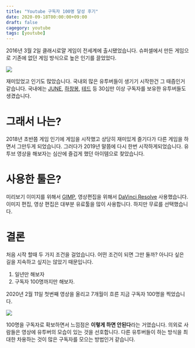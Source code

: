 ```yaml
---
title: "Youtube 구독자 100명 달성 후기"
date: 2020-09-18T00:00:00+09:00
draft: false
cagegory: youtube
tags: [youtube]
---
```


2016년 3월 2일 클래시로얄 게임이 전세계에 출시됐었습니다. 슈퍼셀에서 만든 게임으로 기존에 없던 게임 방식으로 높은 인기를 끌었었다. 

![](https://sh0seo.github.io/images/youtube_clash_royale.jpg)

재미있었고 인기도 많았습니다. 국내외 많은 유투버들이 생기기 시작한건 그 때즘인거 같습니다. 국내에는 [JUNE](https://www.youtube.com/channel/UCL_IvtOZo6sONpiydbzzHpA), [하창봉](https://www.youtube.com/channel/UCilYpdgaNbW8x8_E83vomNw), [테드](https://www.youtube.com/c/tedtv/videos) 등 30십만 이상 구독자를 보유한 유투버들도 생겼습니다.

# 그래서 나는?

2018년 초반쯤 게임 인기에 게임을 시작했고 상당히 재미있게 즐기다가 다른 게임을 하면서 그만두게 되었습니다. 그러다가 2019년 말쯤에 다시 한번 시작하게되었습니다. 유투브 영상을 해보자는 심산에 즐겁게 했던 아이템으로 찾았습니다.

# 사용한 툴은? 

미리보기 이미지를 위해서 [GIMP](https://www.gimp.org/), 영상편집을 위해서 [DaVinci Resolve](https://www.blackmagicdesign.com/kr/products/davinciresolve/) 사용했습니다. 이미지 편집, 영상 편집은 대부분 유료툴을 많이 사용합니다. 하지만 무료를 선택했습니다. 

# 결론

처음 시작 할때 두 가지 조건을 걸었습니다. 어떤 조건이 되면 그만 둘까? 아니다 싶은 길을 지속하고 싶지는 않았기 때문입니다. 

1. 일년만 해보자
2. 구독자 100명까지만 해보자.

2020년 2월 11일 첫번째 영상을 올리고 7개월이 흐른 지금 구독자 100명을 찍었습니다.

![](https://sh0seo.github.io/images/youtube_colosseum.png)

100명을 구독자로 확보하면서 느낌점은 **이렇게 하면 안된다**라는 거였습니다. 의외로 사람들은 영상에 유투버의 모습이 있는 것을 선호합니다. 다른 유투버들이 하는 방식을 최대한 차용하는 것이 많은 구독자를 모으는 방법인거 같습니다. 
